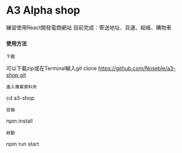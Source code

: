 # A3 Alpha shop

練習使用React開發電商網站
目前完成：寄送地址、貨運、結帳、購物車

### `使用方法`

`下載`

可以下載zip或在Terminal輸入git clone https://github.com/Noseble/a3-shop.git 

`進入專案資料夾`

cd a3-shop

`安裝`

npm install

`啟動`

npm run start
